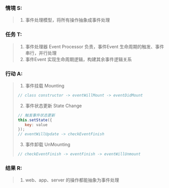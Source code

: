 ### 情境 S:
> 1. 事件处理模型，将所有操作抽象成事件处理
### 任务 T:  
> 1. 事件处理器 Event Processor 负责，事件Event 生命周期的触发、事件串行，并行处理
> 2. 事件Event 实现生命周期逻辑，构建其余事件逻辑关系
### 行动 A: 
> 1. 事件挂载 Mounting
>```javascript
> // class constructor -> eventWillMount -> eventDidMount
>```
>
> 2. 事件状态更新 State Change
>```javascript
> // 触发事件状态更新
> this.setState({
>    key: value
> });
> // eventWillUpdate -> checkEventFinish
>```
> 
> 3. 事件卸载 UnMounting
>```javascript
> // checkEventFinish -> eventFinish -> eventWillUnmount
>```
>
### 结果 R:
> 1. web、app、server 的操作都能抽象为事件处理
